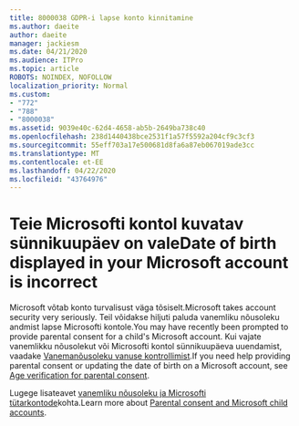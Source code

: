 ```yaml
---
title: 8000038 GDPR-i lapse konto kinnitamine
ms.author: daeite
author: daeite
manager: jackiesm
ms.date: 04/21/2020
ms.audience: ITPro
ms.topic: article
ROBOTS: NOINDEX, NOFOLLOW
localization_priority: Normal
ms.custom:
- "772"
- "788"
- "8000038"
ms.assetid: 9039e40c-62d4-4658-ab5b-2649ba738c40
ms.openlocfilehash: 238d1440438bce2531f1a57f5592a204cf9c3cf3
ms.sourcegitcommit: 55eff703a17e500681d8fa6a87eb067019ade3cc
ms.translationtype: MT
ms.contentlocale: et-EE
ms.lasthandoff: 04/22/2020
ms.locfileid: "43764976"
---
```

# <a name="date-of-birth-displayed-in-your-microsoft-account-is-incorrect"></a><span data-ttu-id="ceb68-102">Teie Microsofti kontol kuvatav sünnikuupäev on vale</span><span class="sxs-lookup"><span data-stu-id="ceb68-102">Date of birth displayed in your Microsoft account is incorrect</span></span>

<span data-ttu-id="ceb68-103">Microsoft võtab konto turvalisust väga tõsiselt.</span><span class="sxs-lookup"><span data-stu-id="ceb68-103">Microsoft takes account security very seriously.</span></span> <span data-ttu-id="ceb68-104">Teil võidakse hiljuti paluda vanemliku nõusoleku andmist lapse Microsofti kontole.</span><span class="sxs-lookup"><span data-stu-id="ceb68-104">You may have recently been prompted to provide parental consent for a child's Microsoft account.</span></span> <span data-ttu-id="ceb68-105">Kui vajate vanemlikku nõusolekut või Microsofti kontol sünnikuupäeva uuendamist, vaadake [Vanemanõusoleku vanuse kontrollimist](https://go.microsoft.com/fwlink/p/?linkid=874364).</span><span class="sxs-lookup"><span data-stu-id="ceb68-105">If you need help providing parental consent or updating the date of birth on a Microsoft account, see [Age verification for parental consent](https://go.microsoft.com/fwlink/p/?linkid=874364).</span></span>
  
<span data-ttu-id="ceb68-106">Lugege lisateavet [vanemliku nõusoleku ja Microsofti tütarkontode](https://go.microsoft.com/fwlink/p/?linkid=874365)kohta.</span><span class="sxs-lookup"><span data-stu-id="ceb68-106">Learn more about [Parental consent and Microsoft child accounts](https://go.microsoft.com/fwlink/p/?linkid=874365).</span></span>
  
